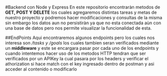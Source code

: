 #Backend con Node y Express
En este repositorio encontraràn metodos de **GET, POST Y DELETE** los cuales agregaremos distintas tareas y metas de nuestro proyecto y podremos hacer modificaciones y consultas de la misma sin embargo los datos aun no persistiràn ya que no esta conectada aùn con una base de datos pero nos permite visualizar la funcionalidad de esta.

##EndPoints
Aqui encontraremos algunos endpoints pero los cuales nos interesa son _/tasks y /goals_ los cuales tambien seran verificados mediante un **middleware** y este se encargara pasar por cada uno de los endpoints y cuando intentemos hacer uso de los metodos HTTP tendran que ser verificados por un APIKey la cual pasara por los headers y verificar el athorization si hace match con el key ingresado dentro de postman y asi acceder al contenido o modificarlo
